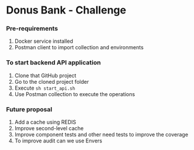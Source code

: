 # Donus Bank - Challenge

### Pre-requirements

1. Docker service installed
2. Postman client to import collection and environments

### To start backend API application

1. Clone that GitHub project
2. Go to the cloned project folder
3. Execute `sh start_api.sh`
4. Use Postman collection to execute the operations

### Future proposal

1. Add a cache using REDIS
2. Improve second-level cache
3. Improve component tests and other need tests to improve the coverage
4. To improve audit can we use Envers